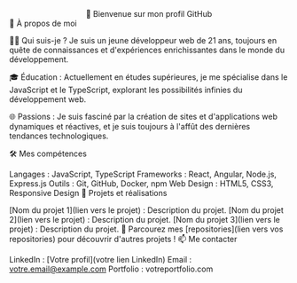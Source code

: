 <div align="center">
👋 Bienvenue sur mon profil GitHub

</div>
🌟 À propos de moi

🧑‍💻 Qui suis-je ? Je suis un jeune développeur web de 21 ans, toujours en quête de connaissances et d'expériences enrichissantes dans le monde du développement.

🎓 Éducation : Actuellement en études supérieures, je me spécialise dans le JavaScript et le TypeScript, explorant les possibilités infinies du développement web.

🌐 Passions : Je suis fasciné par la création de sites et d'applications web dynamiques et réactives, et je suis toujours à l'affût des dernières tendances technologiques.

🛠️ Mes compétences

Langages : JavaScript, TypeScript
Frameworks : React, Angular, Node.js, Express.js
Outils : Git, GitHub, Docker, npm
Web Design : HTML5, CSS3, Responsive Design
🚀 Projets et réalisations

[Nom du projet 1](lien vers le projet) : Description du projet.
[Nom du projet 2](lien vers le projet) : Description du projet.
[Nom du projet 3](lien vers le projet) : Description du projet.
👀 Parcourez mes [repositories](lien vers vos repositories) pour découvrir d'autres projets !
📫 Me contacter

LinkedIn : [Votre profil](votre lien LinkedIn)
Email : votre.email@example.com
Portfolio : votreportfolio.com
